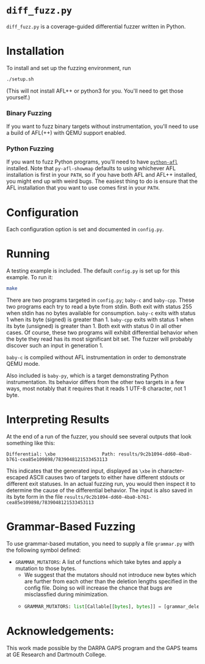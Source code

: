 # `diff_fuzz.py`
`diff_fuzz.py` is a coverage-guided differential fuzzer written in Python.

# Installation
To install and set up the fuzzing environment, run
```bash
./setup.sh
```
(This will not install AFL++ or python3 for you. You'll need to get those yourself.)

### Binary Fuzzing
If you want to fuzz binary targets without instrumentation, you'll need to use a build of AFL(++) with QEMU support enabled.

### Python Fuzzing
If you want to fuzz Python programs, you'll need to have [`python-afl`](https://github.com/jwilk/python-afl) installed.
Note that `py-afl-showmap` defaults to using whichever AFL installation is first in your `PATH`, so if you have both AFL and AFL++ installed, you might end up with weird bugs.
The easiest thing to do is ensure that the AFL installation that you want to use comes first in your `PATH`.

# Configuration
Each configuration option is set and documented in `config.py`.

# Running
A testing example is included. The default `config.py` is set up for this example.
To run it:
```bash
make
```

There are two programs targeted in `config.py`; `baby-c` and `baby-cpp`.
These two programs each try to read a byte from stdin.
Both exit with status 255 when stdin has no bytes available for consumption.
`baby-c` exits with status 1 when its byte (signed) is greater than 1.
`baby-cpp` exits with status 1 when its byte (unsigned) is greater than 1.
Both exit with status 0 in all other cases.
Of course, these two programs will exhibit differential behavior when the byte they read has its most significant bit set.
The fuzzer will probably discover such an input in generation 1.

`baby-c` is compiled without AFL instrumentation in order to demonstrate QEMU mode.

Also included is `baby-py`, which is a target demonstrating Python instrumentation.
Its behavior differs from the other two targets in a few ways, most notably that it requires that it reads 1 UTF-8 character, not 1 byte.

# Interpreting Results
At the end of a run of the fuzzer, you should see several outputs that look something like this:
```
Differential: \xbe                 Path: results/9c2b1094-dd60-4ba0-b761-cea85e109898/7839048121533453113
```
This indicates that the generated input, displayed as `\xbe` in character-escaped ASCII causes two of targets to either have different stdouts or different exit statuses.
In an actual fuzzing run, you would then inspect it to determine the cause of the differential behavior.
The input is also saved in its byte form in the file `results/9c2b1094-dd60-4ba0-b761-cea85e109898/7839048121533453113`

# Grammar-Based Fuzzing
To use grammar-based mutation, you need to supply a file `grammar.py` with the following symbol defined:
- `GRAMMAR_MUTATORS`:   A list of functions which take bytes and apply a mutation to those bytes.
    - We suggest that the mutators should not introduce new bytes which are further from each other than the deletion lengths specified in the config file. Doing so will increase the chance that bugs are misclassfied during minimization.
    - ```python
      GRAMMAR_MUTATORS: list[Callable[[bytes], bytes]] = [grammar_delete, grammar_insert, grammar_replace]
      ```

# Acknowledgements:
This work made possible by the DARPA GAPS program and the GAPS teams at GE Research and Dartmouth College.
